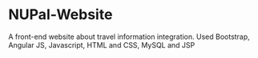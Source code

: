 # NUPal-Website
A front-end website about travel information integration. Used Bootstrap, Angular JS, Javascript, HTML and CSS, MySQL and JSP
